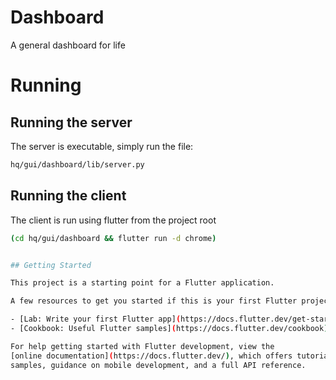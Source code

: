 # Dashboard

A general dashboard for life

# Running

## Running the server
The server is executable, simply run the file:
```bash
hq/gui/dashboard/lib/server.py
```

## Running the client
The client is run using flutter from the project root
```bash
(cd hq/gui/dashboard && flutter run -d chrome)


## Getting Started

This project is a starting point for a Flutter application.

A few resources to get you started if this is your first Flutter project:

- [Lab: Write your first Flutter app](https://docs.flutter.dev/get-started/codelab)
- [Cookbook: Useful Flutter samples](https://docs.flutter.dev/cookbook)

For help getting started with Flutter development, view the
[online documentation](https://docs.flutter.dev/), which offers tutorials,
samples, guidance on mobile development, and a full API reference.
